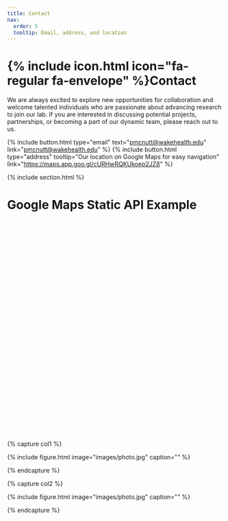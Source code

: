 ```yaml
---
title: Contact
nav:
  order: 5
  tooltip: Email, address, and location
---
```


# {% include icon.html icon="fa-regular fa-envelope" %}Contact

We are always excited to explore new opportunities for collaboration and welcome talented individuals who are passionate about advancing research to join our lab. If you are interested in discussing potential projects, partnerships, or becoming a part of our dynamic team, please reach out to us. 

{%
  include button.html
  type="email"
  text="pmcnutt@wakehealth.edu"
  link="pmcnutt@wakehealth.edu"
%}
{%
  include button.html
  type="address"
  tooltip="Our location on Google Maps for easy navigation"
  link="https://maps.app.goo.gl/cURHwRQKUkoep2JZ8"
%}

{% include section.html %}

<!DOCTYPE html>
<html lang="en">
<head>
    <meta charset="UTF-8">
    <meta name="viewport" content="width=device-width, initial-scale=1.0">
    <title>Google Maps Static API Example</title>
    <style>
        #map {
            width: 100%;
            height: 500px;
        }
    </style>
</head>
<body>
    <h1>Google Maps Static API Example</h1>
    <div id="map"></div>

  <script>
        function displayMap(address) {
            const mapUrl = `https://www.google.com/maps/place/Wake+Forest+Institute+for+Regenerative+Medicine/@36.0948107,-80.2399591,3a,75y,90t/data=!3m8!1e2!3m6!1sAF1QipPzwvDXWv9jBnfhoZyfTapslSju1daU_UR_9ZI3!2e10!3e12!6shttps:%2F%2Flh5.googleusercontent.com%2Fp%2FAF1QipPzwvDXWv9jBnfhoZyfTapslSju1daU_UR_9ZI3%3Dw114-h86-k-no!7i4032!8i3024!4m7!3m6!1s0x8853ae5bad1c264b:0x698389952d5975bf!8m2!3d36.0948107!4d-80.2399591!10e5!16s%2Fg%2F1q2wlm40s?entry=ttu`;

            document.getElementById('map').innerHTML = `<img src="${mapUrl}" alt="Google Map">`;
        }
        
        displayMap('391 Technology Way NE, Winston-Salem, NC 27101');
    </script>
</body>
</html>

{% capture col1 %}

{%
  include figure.html
  image="images/photo.jpg"
  caption=""
%}

{% endcapture %}

{% capture col2 %}

{%
  include figure.html
  image="images/photo.jpg"
  caption=""
%}

{% endcapture %}

